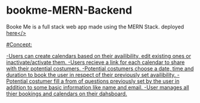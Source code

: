 # bookme-MERN-Backend

Booke Me is a full stack web app made using the MERN Stack.
deployed <a href="https://thebookmeproject.netlify.app/">here</>

#Concept:

-Users can create calendars based on their availibility, edit existing ones or inactivate/activate them.
-Users recieve a link for each calendar to share with their potential costumers.
-Potential costumers choose a date, time and duration to book the user in respect of their previously set availibility.
-Potential costumer fill a from of questions previously set by the user in addition to some basic information like name and email.
-User manages all thier bookings and calendars on their dahsboard.
